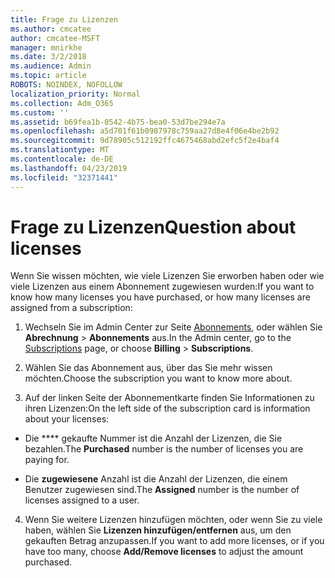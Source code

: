 ```yaml
---
title: Frage zu Lizenzen
ms.author: cmcatee
author: cmcatee-MSFT
manager: mnirkhe
ms.date: 3/2/2018
ms.audience: Admin
ms.topic: article
ROBOTS: NOINDEX, NOFOLLOW
localization_priority: Normal
ms.collection: Adm_O365
ms.custom: ''
ms.assetid: b69fea1b-0542-4b75-bea0-53d7be294e7a
ms.openlocfilehash: a5d701f61b0987978c759aa27d8e4f06e4be2b92
ms.sourcegitcommit: 9d78905c512192ffc4675468abd2efc5f2e4baf4
ms.translationtype: MT
ms.contentlocale: de-DE
ms.lasthandoff: 04/23/2019
ms.locfileid: "32371441"
---
```

# <a name="question-about-licenses"></a><span data-ttu-id="a8c0f-102">Frage zu Lizenzen</span><span class="sxs-lookup"><span data-stu-id="a8c0f-102">Question about licenses</span></span>

<span data-ttu-id="a8c0f-103">Wenn Sie wissen möchten, wie viele Lizenzen Sie erworben haben oder wie viele Lizenzen aus einem Abonnement zugewiesen wurden:</span><span class="sxs-lookup"><span data-stu-id="a8c0f-103">If you want to know how many licenses you have purchased, or how many licenses are assigned from a subscription:</span></span>
  
1. <span data-ttu-id="a8c0f-104">Wechseln Sie im Admin Center zur Seite [Abonnements](https://go.microsoft.com/fwlink/p/?linkid=842054), oder wählen Sie **Abrechnung** \> **Abonnements** aus.</span><span class="sxs-lookup"><span data-stu-id="a8c0f-104">In the Admin center, go to the [Subscriptions](https://go.microsoft.com/fwlink/p/?linkid=842054) page, or choose **Billing** \> **Subscriptions**.</span></span>
    
2. <span data-ttu-id="a8c0f-105">Wählen Sie das Abonnement aus, über das Sie mehr wissen möchten.</span><span class="sxs-lookup"><span data-stu-id="a8c0f-105">Choose the subscription you want to know more about.</span></span>
    
3. <span data-ttu-id="a8c0f-106">Auf der linken Seite der Abonnementkarte finden Sie Informationen zu ihren Lizenzen:</span><span class="sxs-lookup"><span data-stu-id="a8c0f-106">On the left side of the subscription card is information about your licenses:</span></span>
    
  - <span data-ttu-id="a8c0f-107">Die \*\*\*\* gekaufte Nummer ist die Anzahl der Lizenzen, die Sie bezahlen.</span><span class="sxs-lookup"><span data-stu-id="a8c0f-107">The **Purchased** number is the number of licenses you are paying for.</span></span> 
    
  - <span data-ttu-id="a8c0f-108">Die **zugewiesene** Anzahl ist die Anzahl der Lizenzen, die einem Benutzer zugewiesen sind.</span><span class="sxs-lookup"><span data-stu-id="a8c0f-108">The **Assigned** number is the number of licenses assigned to a user.</span></span> 
    
4. <span data-ttu-id="a8c0f-109">Wenn Sie weitere Lizenzen hinzufügen möchten, oder wenn Sie zu viele haben, wählen Sie **Lizenzen hinzufügen/entfernen** aus, um den gekauften Betrag anzupassen.</span><span class="sxs-lookup"><span data-stu-id="a8c0f-109">If you want to add more licenses, or if you have too many, choose **Add/Remove licenses** to adjust the amount purchased.</span></span> 
    

